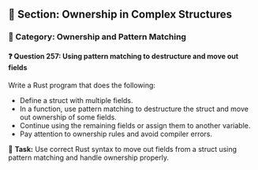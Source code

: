 ## 📘 Section: Ownership in Complex Structures  
### 🔹 Category: Ownership and Pattern Matching  
#### ❓ Question 257: Using pattern matching to destructure and move out fields

Write a Rust program that does the following:

- Define a struct with multiple fields.
- In a function, use pattern matching to destructure the struct and move out ownership of some fields.
- Continue using the remaining fields or assign them to another variable.
- Pay attention to ownership rules and avoid compiler errors.

🔧 **Task:** Use correct Rust syntax to move out fields from a struct using pattern matching and handle ownership properly.
